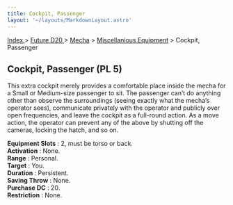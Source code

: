 ```yaml
---
title: Cockpit, Passenger
layout: '~/layouts/MarkdownLayout.astro'
---
```


[ Index ](/) > [ Future D20 ](/future.d20.srd) > [Mecha](/future.d20.srd/mecha) > [Miscellanious Equipment](/future.d20.srd/mecha/miscellanious) > Cockpit, Passenger

## Cockpit, Passenger (PL 5)

This extra cockpit merely provides a comfortable place inside the mecha for a
Small or Medium-size passenger to sit. The passenger can’t do anything other
than observe the surroundings (seeing exactly what the mecha’s operator sees),
communicate privately with the operator and publicly over open frequencies,
and leave the cockpit as a full-round action. As a move action, the operator
can prevent any of the above by shutting off the cameras, locking the hatch,
and so on.

**Equipment Slots** : 2, must be torso or back.  
**Activation** : None.  
**Range** : Personal.  
**Target** : You.  
**Duration** : Persistent.  
**Saving Throw** : None.  
**Purchase DC** : 20.  
**Restriction** : None.

